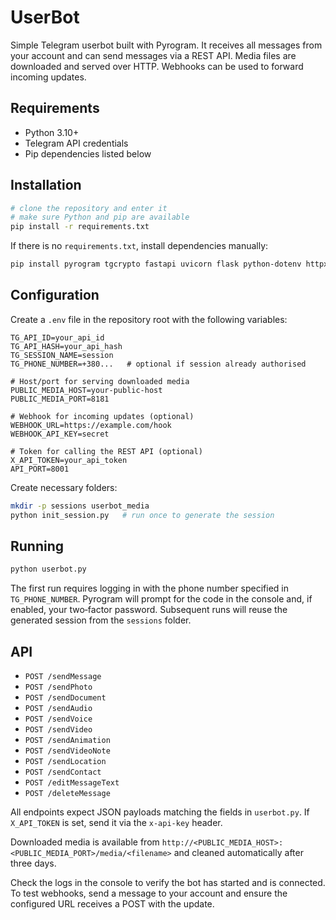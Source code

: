 # UserBot

Simple Telegram userbot built with Pyrogram. It receives all messages from your account and can send messages via a REST API. Media files are downloaded and served over HTTP. Webhooks can be used to forward incoming updates.

## Requirements
- Python 3.10+
- Telegram API credentials
- Pip dependencies listed below

## Installation
```bash
# clone the repository and enter it
# make sure Python and pip are available
pip install -r requirements.txt
```

If there is no `requirements.txt`, install dependencies manually:
```bash
pip install pyrogram tgcrypto fastapi uvicorn flask python-dotenv httpx
```

## Configuration
Create a `.env` file in the repository root with the following variables:
```
TG_API_ID=your_api_id
TG_API_HASH=your_api_hash
TG_SESSION_NAME=session
TG_PHONE_NUMBER=+380...   # optional if session already authorised

# Host/port for serving downloaded media
PUBLIC_MEDIA_HOST=your-public-host
PUBLIC_MEDIA_PORT=8181

# Webhook for incoming updates (optional)
WEBHOOK_URL=https://example.com/hook
WEBHOOK_API_KEY=secret

# Token for calling the REST API (optional)
X_API_TOKEN=your_api_token
API_PORT=8001
```

Create necessary folders:
```bash
mkdir -p sessions userbot_media
python init_session.py   # run once to generate the session
```

## Running
```bash
python userbot.py
```

The first run requires logging in with the phone number specified in `TG_PHONE_NUMBER`. Pyrogram will prompt for the code in the console and, if enabled, your two‑factor password. Subsequent runs will reuse the generated session from the `sessions` folder.

## API
- `POST /sendMessage`
- `POST /sendPhoto`
- `POST /sendDocument`
- `POST /sendAudio`
- `POST /sendVoice`
- `POST /sendVideo`
- `POST /sendAnimation`
- `POST /sendVideoNote`
- `POST /sendLocation`
- `POST /sendContact`
- `POST /editMessageText`
- `POST /deleteMessage`

All endpoints expect JSON payloads matching the fields in `userbot.py`. If `X_API_TOKEN` is set, send it via the `x-api-key` header.

Downloaded media is available from `http://<PUBLIC_MEDIA_HOST>:<PUBLIC_MEDIA_PORT>/media/<filename>` and cleaned automatically after three days.

Check the logs in the console to verify the bot has started and is connected. To test webhooks, send a message to your account and ensure the configured URL receives a POST with the update.

